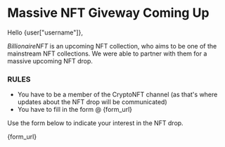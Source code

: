 # Massive NFT Giveway Coming Up #

Hello {user["username"]},

_BillionaireNFT_ is an upcoming NFT collection, who aims to be one of the mainstream NFT collections. We were able to partner with them for a massive upcoming NFT drop.

### RULES
- You have to be a member of the CryptoNFT channel (as that's where updates about the NFT drop will be communicated)
- You have to fill in the form @ {form_url}

Use the form below to indicate your interest in the NFT drop.

{form_url}
